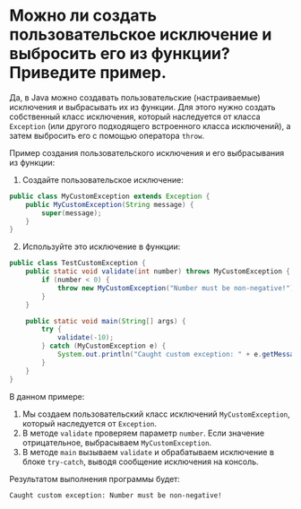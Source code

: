 # Можно ли создать пользовательское исключение и выбросить его из функции? Приведите пример.

Да, в Java можно создавать пользовательские (настраиваемые) исключения и выбрасывать их из функции. Для этого нужно создать собственный класс исключения, который наследуется от класса `Exception` (или другого подходящего встроенного класса исключений), а затем выбросить его с помощью оператора `throw`.

Пример создания пользовательского исключения и его выбрасывания из функции:

1. Создайте пользовательское исключение:

```java
public class MyCustomException extends Exception {
    public MyCustomException(String message) {
        super(message);
    }
}
```

2. Используйте это исключение в функции:

```java
public class TestCustomException {
    public static void validate(int number) throws MyCustomException {
        if (number < 0) {
            throw new MyCustomException("Number must be non-negative!");
        }
    }

    public static void main(String[] args) {
        try {
            validate(-10);
        } catch (MyCustomException e) {
            System.out.println("Caught custom exception: " + e.getMessage());
        }
    }
}
```

В данном примере:
1. Мы создаем пользовательский класс исключений `MyCustomException`, который наследуется от `Exception`.
2. В методе `validate` проверяем параметр `number`. Если значение отрицательное, выбрасываем `MyCustomException`.
3. В методе `main` вызываем `validate` и обрабатываем исключение в блоке `try-catch`, выводя сообщение исключения на консоль.

Результатом выполнения программы будет:
```
Caught custom exception: Number must be non-negative!
```